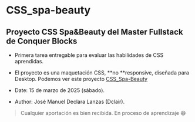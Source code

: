 # CSS_spa-beauty
## Proyecto CSS Spa&amp;Beauty del Master Fullstack de Conquer Blocks
* Primera tarea entregable para evaluar las habilidades de CSS aprendidas.
* El proyecto es una maquetación CSS, **no **responsive, diseñada para Desktop.
   Podemos ver este proyecto [CSS_Spa-Beauty](dclair.github.io/CSS_spa-beauty/)
  
* Date: 15 de marzo de 2025 (sábado).
* Author: José Manuel Declara Lanzas (Dclair).
 
> Cualquier aportación es bien recibida. En proceso de aprendizaje 😄
